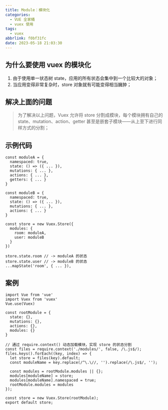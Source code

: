 ```yaml
---
title: Module：模块化
categories:
  - VUE 全家桶
  - vuex 使用
tags:
  - vuex
abbrlink: f0bf31fc
date: 2023-05-18 21:03:30
---
```


## 为什么要使用 vuex 的模块化
1. 由于使用单一状态树 state，应用的所有状态会集中到一个比较大的对象；
2. 当应用变得非常复杂时，store 对象就有可能变得相当臃肿；

## 解决上面的问题
>为了解决以上问题，Vuex 允许将 store 分割成模块，每个模块拥有自己的 state、mutation、action、getter 甚至是嵌套子模块——从上至下进行同样方式的分割；

## 示例代码
```JS
const moduleA = {
  namespaced: true,
  state: () => ({ ... }),
  mutations: { ... },
  actions: { ... },
  getters: { ... }
}

const moduleB = {
  namespaced: true,
  state: () => ({ ... }),
  mutations: { ... },
  actions: { ... }
}

const store = new Vuex.Store({
  modules: {
    room: moduleA,
    user: moduleB
  }
})

store.state.room // -> moduleA 的状态
store.state.user // -> moduleB 的状态
...mapState('room', { ... }),
```

## 案例
```JS
import Vue from 'vue'
import Vuex from 'vuex'
Vue.use(Vuex)

const rootModule = {
  state: {},
  mutations: {},
  actions: {},
  modules: {}
}

// 通过 require.context() 动态加载模块，实现 store 的状态分割
const files = require.context('./modules/', false, /\.js$/);
files.keys().forEach((key, index) => {
  let store = files(key).default;
  const moduleName = key.replace(/^\.\//, '').replace(/\.js$/, '');

  const modules = rootModule.modules || {};
  modules[moduleName] = store;
  modules[moduleName].namespaced = true;
  rootModule.modules = modules
});

const store = new Vuex.Store(rootModule);
export default store;
```